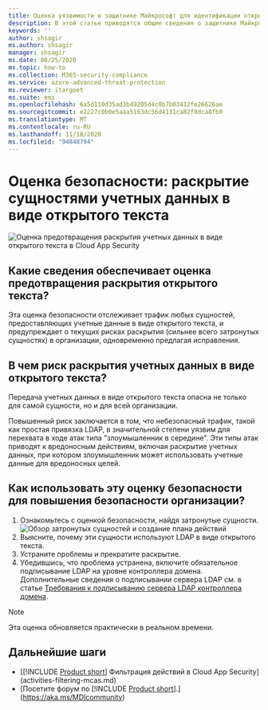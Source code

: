 ```yaml
---
title: Оценка уязвимости в защитнике Майкрософт для идентификации открытого текста
description: В этой статье приводятся общие сведения о защитнике Майкрософт для отчета об оценке уровня защиты идентификации открытого текста.
keywords: ''
author: shsagir
ms.author: shsagir
manager: shsagir
ms.date: 08/25/2020
ms.topic: how-to
ms.collection: M365-security-compliance
ms.service: azure-advanced-threat-protection
ms.reviewer: itargoet
ms.suite: ems
ms.openlocfilehash: 6a5d110d35ad3b49205d4c0b7b03412fe26626ae
ms.sourcegitcommit: e2227c0b0e5aaa5163dc56d4131ca82f8dca8fb0
ms.translationtype: MT
ms.contentlocale: ru-RU
ms.lasthandoff: 11/18/2020
ms.locfileid: "94848794"
---
```

# <a name="security-assessment-entities-exposing-credentials-in-clear-text"></a>Оценка безопасности: раскрытие сущностями учетных данных в виде открытого текста

![Оценка предотвращения раскрытия учетных данных в виде открытого текста в Cloud App Security](media/cas-isp-clear-text-1.png)

## <a name="what-information-does-the-prevent-clear-text-security-assessment-provide"></a>Какие сведения обеспечивает оценка предотвращения раскрытия открытого текста?

Эта оценка безопасности отслеживает трафик любых сущностей, предоставляющих учетные данные в виде открытого текста, и предупреждает о текущих рисках раскрытия (сильнее всего затронутых сущностях) в организации, одновременно предлагая исправления.

## <a name="why-is-clear-text-credential-exposure-risky"></a>В чем риск раскрытия учетных данных в виде открытого текста?

Передача учетных данных в виде открытого текста опасна не только для самой сущности, но и для всей организации.

Повышенный риск заключается в том, что небезопасный трафик, такой как простая привязка LDAP, в значительной степени уязвим для перехвата в ходе атак типа "злоумышленник в середине". Эти типы атак приводят к вредоносным действиям, включая раскрытие учетных данных, при котором злоумышленник может использовать учетные данные для вредоносных целей.

## <a name="how-do-i-use-this-security-assessment-to-improve-my-organizational-security-posture"></a>Как использовать эту оценку безопасности для повышения безопасности организации?

1. Ознакомьтесь с оценкой безопасности, найдя затронутые сущности.
    ![Обзор затронутых сущностей и создание плана действий](media/cas-isp-clear-text-2.png)
1. Выясните, почему эти сущности используют LDAP в виде открытого текста.
1. Устраните проблемы и прекратите раскрытие.
1. Убедившись, что проблема устранена, включите обязательное подписывание LDAP на уровне контроллера домена. Дополнительные сведения о подписывании сервера LDAP см. в статье [Требования к подписыванию сервера LDAP контроллера домена](/windows/security/threat-protection/security-policy-settings/domain-controller-ldap-server-signing-requirements).

> [!NOTE]
> Эта оценка обновляется практически в реальном времени.

## <a name="next-steps"></a>Дальнейшие шаги

- [[!INCLUDE [Product short](includes/product-short.md)] Фильтрация действий в Cloud App Security](activities-filtering-mcas.md)
- [Посетите форум по [!INCLUDE [Product short](includes/product-short.md)].](https://aka.ms/MDIcommunity)